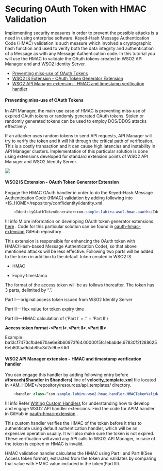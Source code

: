 # Securing OAuth Token with HMAC Validation

Implementing security measures in order to prevent the possible attacks is a need in using enterprise software. Keyed-Hash Message Authentication Code (HMAC) validation is such measure which involved a cryptographic hash function and used to verify both the data integrity and authentication of a Message as with any Message Authentication code. In this tutorial you will use the HMAC to validate the OAuth tokens created in WSO2 API Manager and and WSO2 Identity Server.

-   [Preventing miss-use of OAuth Tokens](#SecuringOAuthTokenwithHMACValidation-Preventingmiss-useofOAuthTokens)
-   [WSO2 IS Extension - OAuth Token Generator Extension](#SecuringOAuthTokenwithHMACValidation-WSO2ISExtension-OAuthTokenGeneratorExtension)
-   [WSO2 API Manager extension - HMAC and timestamp verification handler](#SecuringOAuthTokenwithHMACValidation-WSO2APIManagerextension-HMACandtimestampverificationhandler)

#### Preventing miss-use of OAuth Tokens

In API Manager, the main use case of HMAC is preventing miss-use of expired OAuth tokens or randomly generated OAuth tokens. Stolen or randomly generated tokens can be used to employ DOS/DDOS attacks effectively.

If an attacker uses random tokens to send API requests, API Manager will try to verify the token and it will hit through the critical path of verification. This is a costly transaction and it can cause high latencies and instability in API Manager clusters. Implementation of this particular solution is done using extensions developed for standard extension points of WSO2 API Manager and WSO2 Identity Server.

![](/assets/attachments/103334788/103334789.png)
#### **WSO2 IS Extension - OAuth Token Generator Extension**

Engage the HMAC OAuth handler in order to do the Keyed-Hash Message Authentication Code (HMAC) validation by adding following into &lt;IS\_HOME&gt;/repository/conf/identity/identity.xml

``` java
    <IdentityOAuthTokenGenerator>com.sample.lahiru.wso2.hmac.oauth</IdentityOAuthTokenGenerator>
```

!!! info
M ore information on developing OAuth token generator extensions [here](https://docs.wso2.com/display/IS530/Extension+Points+for+OAuth#ExtensionPointsforOAuth-OAuthTokenGenerator) . Code for this particular solution can be found in [oauth-hmac-extension](https://github.com/lahirus/oauth-hmac-extension/blob/master/src/main/java/com/sample/lahiru/wso2/hmac/oauth/OAuthHMACTokenIssuer.java) GitHub repository .


This extension is responsible for enhancing the OAuth token with HMAC(Hash-based Message Authentication Code), so that above mentioned attacks will be less effective. Following two parts will be added to the token in addition to the default token created in WSO2 IS.

-   HMAC

-   Expiry timestamp

The format of the access token will be as follows thereafter. The token has 3 parts, delimited by “.”.

Part I — original access token issued from WSO2 Identity Server

Part II — Hex value for token expiry time

Part III — HMAC calculation of (‘Part I’ + ‘.’ + ‘Part II’)

**Access token format :&lt;Part I&gt;.&lt;Part II&gt;.&lt;Part III&gt;**

Example : ba13cf7473cfbde970ae6e8b60973f64.0000015fc1ebabde.67830f2f2886256eb80faa9dab85c3d2c9be7db1

#### WSO2 API Manager extension -  HMAC and timestamp verification handler

You can engage this handler by adding following entry before **\#foreach($handler in $handlers)** line of **velocity\_template.xml** file located in &lt;AM\_HOME&gt;/repository/resources/api\_templates/ directory.

``` java
    <handler class=“com.sample.lahiru.wso2.hmac.handler.HMACTokenValidatorHandler”/>
```

!!! info
Refer [Writing Custom Handlers](https://docs.wso2.com/display/AM210/Writing+Custom+Handlers) for understanding how to develop and engage WSO2 API handler extensions. Find the code for APIM handler in GitHub in [oauth-hmac-extension](https://github.com/lahirus/oauth-hmac-extension/blob/master/src/main/java/com/sample/lahiru/wso2/hmac/handler/HMACTokenValidatorHandler.java) .


This custom handler verifies the HMAC of the token before it tries to authenticate using default authentication handler, which will be an expensive operation usually. It will also make sure the token is not expired. These verification will avoid any API calls to WSO2 API Manager, in case of the token is expired or HMAC is invalid.

HMAC validation handler calculates the HMAC using Part I and Part II(See Access token format), extracted from the token and validates by comparing that value with HMAC value included in the token(Part III).


